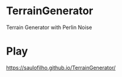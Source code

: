 # TerrainGenerator
Terrain Generator with Perlin Noise

# Play
https://saulofilho.github.io/TerrainGenerator/